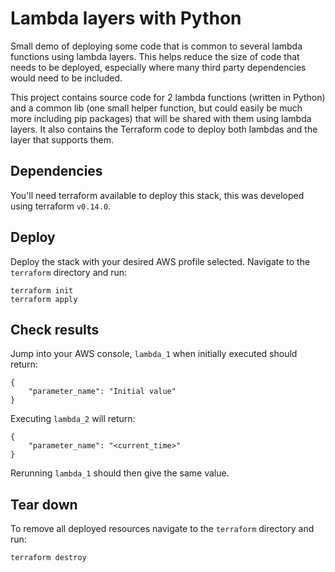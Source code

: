 # Lambda layers with Python

Small demo of deploying some code that is common to several lambda functions using lambda layers. This helps reduce the size of code that needs to be deployed, especially where many third party dependencies would need to be included.

This project contains source code for 2 lambda functions (written in Python) and a common lib (one small helper function, but could easily be much more including pip packages) that will be shared with them using lambda layers. It also contains the Terraform code to deploy both lambdas and the layer that supports them.

## Dependencies

You'll need terraform available to deploy this stack, this was developed using terraform `v0.14.0`.

## Deploy

Deploy the stack with your desired AWS profile selected. Navigate to the `terraform` directory and run:
```
terraform init
terraform apply
```

## Check results

Jump into your AWS console, `lambda_1` when initially executed should return:
```
{
    "parameter_name": "Initial value"
}
```
Executing `lambda_2` will return:
```
{
    "parameter_name": "<current_time>"
}
```
Rerunning `lambda_1` should then give the same value.

## Tear down

To remove all deployed resources navigate to the `terraform` directory and run:
```
terraform destroy
```
